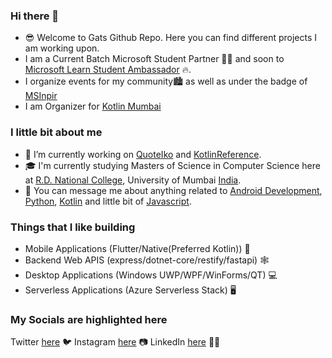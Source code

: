 ### Hi there 👋
- 😎 Welcome to Gats Github Repo. Here you can find different projects I am working upon.
- I am a Current Batch Microsoft Student Partner 🙌🏼 and soon to [Microsoft Learn Student Ambassador](https://studentambassadors.microsoft.com/en-us) 🔥.
- I organize events for my community🏙 as well as under the badge of [MSInpir](https://mspinpire.com)
- I am Organizer for [Kotlin Mumbai](https://kotlinmumbai.tech)

### I little bit about me
- 🔭 I’m currently working on [QuoteIko](https://github.com/gat786/QuoteIko) and [KotlinReference](https://github.com/gat786/QuoteIko).
- 🎓 I'm currently studying Masters of Science in Computer Science here at [R.D. National College](https://rdnational.ac.in), University of Mumbai [India](https://en.wikipedia.org/wiki/India).
- 📩 You can message me about anything related to [Android Development](https://developers.android.com), [Python](https://python.org), [Kotlin](https://kotlinlang.org) and little bit of [Javascript](https://developer.mozilla.org/en-US/docs/Web/javascript).

### Things that I like building
  - Mobile Applications (Flutter/Native(Preferred Kotlin)) 📱
  - Backend Web APIS (express/dotnet-core/restify/fastapi) 🕸
  - Desktop Applications (Windows UWP/WPF/WinForms/QT) 💻
  - Serverless Applications (Azure Serverless Stack) 🖥

### My Socials are highlighted here

Twitter [here](https://twitter.com/ganeshtiwari786) 🐦
Instagram [here](https://instagram.com/iwrotestan) 📷
LinkedIn [here](https://linkedin.com/in/gat786) 🕴🏼

<!--
**gat786/gat786** is a ✨ _special_ ✨ repository because its `README.md` (this file) appears on your GitHub profile.

Here are some ideas to get you started:

- 🔭 I’m currently working on ...
- 🌱 I’m currently learning ...
- 👯 I’m looking to collaborate on ...
- 🤔 I’m looking for help with ...
- 💬 Ask me about ...
- 📫 How to reach me: ...
- 😄 Pronouns: ...
- ⚡ Fun fact: ...
-->
